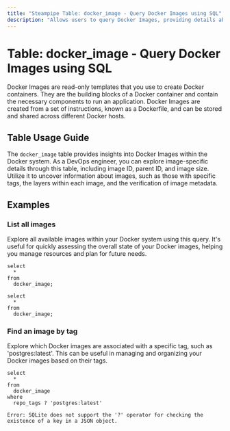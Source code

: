 ```yaml
---
title: "Steampipe Table: docker_image - Query Docker Images using SQL"
description: "Allows users to query Docker Images, providing details about the images such as image ID, parent ID, and image size."
---
```


# Table: docker_image - Query Docker Images using SQL

Docker Images are read-only templates that you use to create Docker containers. They are the building blocks of a Docker container and contain the necessary components to run an application. Docker Images are created from a set of instructions, known as a Dockerfile, and can be stored and shared across different Docker hosts.

## Table Usage Guide

The `docker_image` table provides insights into Docker Images within the Docker system. As a DevOps engineer, you can explore image-specific details through this table, including image ID, parent ID, and image size. Utilize it to uncover information about images, such as those with specific tags, the layers within each image, and the verification of image metadata.

## Examples

### List all images
Explore all available images within your Docker system using this query. It's useful for quickly assessing the overall state of your Docker images, helping you manage resources and plan for future needs.

```sql+postgres
select
  *
from
  docker_image;
```

```sql+sqlite
select
  *
from
  docker_image;
```

### Find an image by tag
Explore which Docker images are associated with a specific tag, such as 'postgres:latest'. This can be useful in managing and organizing your Docker images based on their tags.

```sql+postgres
select
  *
from
  docker_image
where
  repo_tags ? 'postgres:latest'
```

```sql+sqlite
Error: SQLite does not support the '?' operator for checking the existence of a key in a JSON object.
```